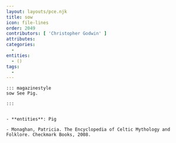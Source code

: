 ```yaml
---
layout: layouts/pce.njk
title: sow
icon: file-lines
order: 2049
contributors: [ 'Christopher Godwin' ]
attributes:
categories:
  - 
entities:
  - ()
tags:
  - 
---
```

``` tab [group1:Info]
::: magazinestyle
sow See Pig.

:::
```
``` tab [group1:Attributes]
```
``` tab [group1:Entities]
- **entities**: Pig
```
``` tab [group1:Sources]
- Monaghan, Patricia. The Encyclopedia of Celtic Mythology and Folklore. Checkmark Books, 2008.
```
